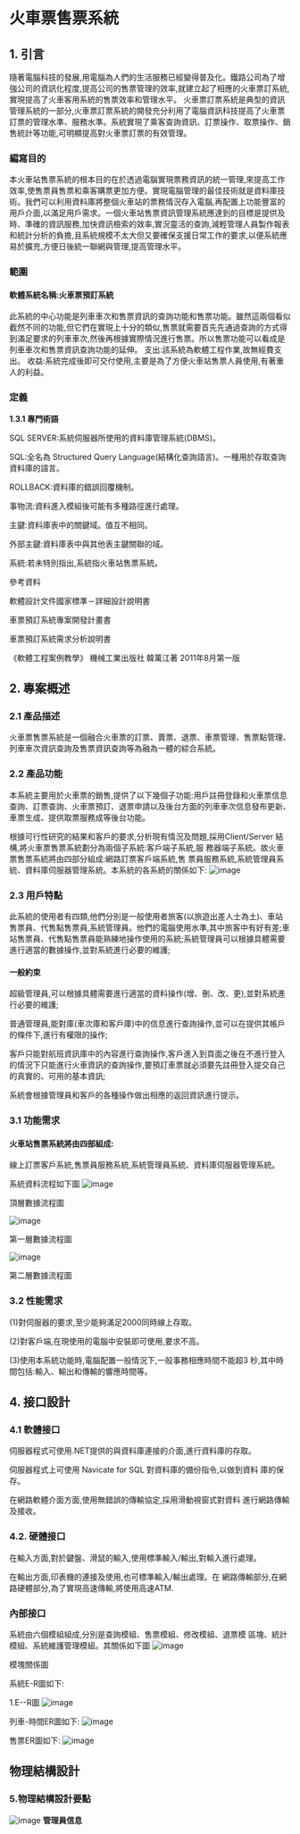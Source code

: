 # 火車票售票系統
## 1. 引言
隨著電腦科技的發展,用電腦為人們的生活服務已經變得普及化。鐵路公司為了增強公司的資訊化程度,提高公司的售票管理的效率,就建立起了相應的火車票訂系統,實現提高了火車客用系統的售票效率和管理水平。
火車票訂票系統是典型的資訊管理系統的一部分,火車票訂票系統的開發充分利用了電腦資訊科技提高了火車票訂票的管理水準、服務水準。系統實現了乘客查詢資訊、訂票操作、取票操作、銷售統計等功能,可明顯提高對火車票訂票的有效管理。
### 編寫目的
本火車站售票系統的根本目的在於透過電腦實現票務資訊的統一管理,來提高工作效率,使售票員售票和乘客購票更加方便。實現電腦管理的最佳技術就是資料庫技術。我們可以利用資料庫將整個火車站的票務情況存入電腦,再配置上功能豐富的用戶介面,以滿足用戶需求。一個火車站售票資訊管理系統應達到的目標是提供及時、準確的資訊服務,加快資訊檢索的效率,實況靈活的查詢,減輕管理人員製作報表和統計分析的負擔,且系統規模不太大但又要確保支援日常工作的要求,以便系統應易於擴充,方便日後統一聯網與管理,提高管理水平。
### 範圍
#### 軟體系統名稱:火車票預訂系統
此系統的中心功能是列車車次和售票資訊的查詢功能和售票功能。雖然這兩個看似截然不同的功能,但它們在實現上十分的類似,售票就需要首先先通過查詢的方式得到滿足要求的列車車次,然後再根據實際情況進行售票。所以售票功能可以看成是列車車次和售票資訊查詢功能的延伸。
支出:該系統為軟體工程作業,故無經費支出。
收益:系統完成後即可交付使用,主要是為了方便火車站售票人員使用,有著重人的利益。
### 定義
**1.3.1 專門術語**

SQL SERVER:系統伺服器所使用的資料庫管理系統(DBMS)。

SQL:全名為 Structured Query Language(結構化查詢語言)。一種用於存取查詢資料庫的語言。

ROLLBACK:資料庫的錯誤回覆機制。

事物流:資料進入模組後可能有多種路徑進行處理。

主鍵:資料庫表中的關鍵域。值互不相同。

外部主鍵:資料庫表中與其他表主鍵關聯的域。

系統:若未特別指出,系統指火車站售票系統。

參考資料

軟體設計文件國家標準－詳細設計說明書

車票預訂系統專案開發計畫書

車票預訂系統需求分析說明書

《軟體工程案例教學》 機械工業出版社 韓萬江著 2011年8月第一版

## 2. 專案概述
### 2.1 產品描述
火車票售票系統是一個融合火車票的訂票、賣票、退票、車票管理、售票點管理、列車車次資訊查詢及售票資訊查詢等為融為一體的綜合系統。
### 2.2 產品功能
本系統主要用於火車票的銷售,提供了以下幾個子功能:用戶註冊登錄和火車票信息查詢、訂票查詢、火車票預訂、退票申請以及後台方面的列車車次信息發布更新、車票生成、提供取票服務成等後台功能。

根據可行性研究的結果和客戶的要求,分析現有情況及問題,採用Client/Server 結構,將火車票售票系統劃分為兩個子系統:客戶端子系統,服 務器端子系統。故火車票售票系統將由四部分組成:網路訂票客戶端系統,售 票員服務系統,系統管理員系統、資料庫伺服器管理系統。本系統的各系統的關係如下:
![image](https://github.com/Lancer0912/fin/blob/main/image/2-2%E7%B3%BB%E7%B5%B1%E9%97%9C%E4%BF%82%E5%9C%96.png)
### 2.3 用戶特點
此系統的使用者有四類,他們分別是一般使用者旅客(以旅遊出差人士為土)、車站售票員、代售點售票員,系統管理員。他們的電腦使用水準,其中旅客中有好有差;車站售票員、代售點售票員能熟練地操作使用的系統;系統管理員可以根據具體需要進行適當的數據操作,並對系統進行必要的維護;
#### 一般約束
超級管理員,可以根據具體需要進行適當的資料操作(增、刪、改、更),並對系統進行必要的維護;

普通管理員,能對庫(車次庫和客戶庫)中的信息進行查詢操作,並可以在提供其帳戶的條件下,進行有權限的操作;

客戶只能對航班資訊庫中的內容進行查詢操作,客戶進入到頁面之後在不進行登入的情況下只能進行火車資訊的查詢操作,要預訂車票就必須要先註冊登入提交自己的真實的、可用的基本資訊;

系統會根據管理員和客戶的各種操作做出相應的返回資訊進行提示。
### 3.1 功能需求
#### 火車站售票系統將由四部組成:
線上訂票客戶系統,售票員服務系統,系統管理員系統、資料庫伺服器管理系統。

系統資料流程如下圖
![image](https://github.com/Lancer0912/fin/blob/main/image/3-1%E9%A0%82%E5%B1%A4%E6%95%B8%E6%93%9A%E6%B5%81%E7%A8%8B%E5%9C%96.png)

頂層數據流程圖

![image](https://github.com/Lancer0912/fin/blob/main/image/3-1%E7%AC%AC%E4%B8%80%E5%B1%A4%E6%95%B8%E6%93%9A%E6%B5%81%E7%A8%8B%E5%9C%96.png)

第一層數據流程圖

![image](https://github.com/Lancer0912/fin/blob/main/image/3-1%E7%AC%AC%E4%BA%8C%E5%B1%A4%E6%95%B8%E6%93%9A%E6%B5%81%E7%A8%8B%E5%9C%96.png)

第二層數據流程圖

### 3.2 性能需求
(1)對伺服器的要求,至少能夠滿足2000同時線上存取。

(2)對客戶端,在現使用的電腦中安裝即可使用,要求不高。

(3)使用本系統功能時,電腦配置一般情況下,一般事務相應時間不能超3 秒,其中時間包括:輸入、輸出和傳輸的響應時間等。

## 4. 接口設計
### 4.1 軟體接口
伺服器程式可使用.NET提供的與資料庫連接的介面,進行資料庫的存取。

伺服器程式上可使用 Navicate for SQL 對資料庫的備份指令,以做到資料 庫的保存。

在網路軟體介面方面,使用無錯誤的傳輸協定,採用滑動視窗式對資料 進行網路傳輸及接收。

### 4.2. 硬體接口
在輸入方面,對於鍵盤、滑鼠的輸入,使用標準輸入/輸出,對輸入進行處理。

在輸出方面,印表機的連接及使用,也可標準輸入/輸出處理。在 網路傳輸部分,在網路硬體部分,為了實現高速傳輸,將使用高速ATM.

### 內部接口
系統由六個模組組成,分別是查詢模組、售票模組、修改模組、退票模 區塊、統計模組、系統維護管理模組。其關係如下圖
![image](https://github.com/Lancer0912/fin/blob/main/image/4-2%E6%A8%A1%E5%A1%8A%E9%97%9C%E4%BF%82%E5%9C%96.png)

模塊關係圖

系統E-R圖如下:

1.E--R圖
![image](https://github.com/Lancer0912/fin/blob/main/image/4-2E-R%E5%9C%96.png)

列車-時間ER圖如下:
![image](https://github.com/Lancer0912/fin/blob/main/image/4-2%E5%88%97%E8%BB%8A-%E6%99%82%E9%96%93ER%E5%9C%96.png)

售票ER圖如下:
![image](https://github.com/Lancer0912/fin/blob/main/image/4-2%E5%94%AE%E7%A5%A8ER%E5%9C%96.png)
## 物理結構設計
### 5.物理結構設計要點
![image](https://github.com/Lancer0912/fin/blob/main/image/5%20%E7%89%A9%E7%90%86%E7%B5%90%E6%A7%8B%E8%A8%AD%E8%A8%88%E8%A6%81%E9%BB%9E%E5%9C%96.png)
**管理員信息**










